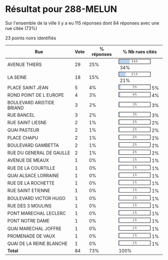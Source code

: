 # Résultat pour 288-MELUN

Sur l'ensemble de la ville il y a eu 115 réponses dont 84 réponses avec une rue citée (73%)

23 points noirs identifiés

| Rue | Vote | % réponses | % Nb rues cités|
|-----|------|------------|----------------|
| AVENUE THIERS | 29 | 25% | <img src="../../img/bar_34.gif" />&nbsp;34%|
| LA SEINE | 18 | 15% | <img src="../../img/bar_21.gif" />&nbsp;21%|
| PLACE SAINT JEAN | 5 | 4% | <img src="../../img/bar_5.gif" />&nbsp;5%|
| ROND POINT DE  L EUROPE | 4 | 3% | <img src="../../img/bar_4.gif" />&nbsp;4%|
| BOULEVARD ARISTIDE BRIAND | 3 | 2% | <img src="../../img/bar_3.gif" />&nbsp;3%|
| RUE BANCEL | 3 | 2% | <img src="../../img/bar_3.gif" />&nbsp;3%|
| RUE SAINT LIESNE | 2 | 1% | <img src="../../img/bar_2.gif" />&nbsp;2%|
| QUAI PASTEUR | 2 | 1% | <img src="../../img/bar_2.gif" />&nbsp;2%|
| PLACE CHAPU | 2 | 1% | <img src="../../img/bar_2.gif" />&nbsp;2%|
| BOULEVARD GAMBETTA | 2 | 1% | <img src="../../img/bar_2.gif" />&nbsp;2%|
| RUE DU GENERAL DE GAULLE | 2 | 1% | <img src="../../img/bar_2.gif" />&nbsp;2%|
| AVENUE DE MEAUX | 1 | 0% | <img src="../../img/bar_1.gif" />&nbsp;1%|
| RUE DE LA COURTILLE | 1 | 0% | <img src="../../img/bar_1.gif" />&nbsp;1%|
| QUAI ALSACE LORRAINE | 1 | 0% | <img src="../../img/bar_1.gif" />&nbsp;1%|
| RUE DE LA ROCHETTE | 1 | 0% | <img src="../../img/bar_1.gif" />&nbsp;1%|
| RUE SAINT ETIENNE | 1 | 0% | <img src="../../img/bar_1.gif" />&nbsp;1%|
| BOULEVARD VICTOR HUGO | 1 | 0% | <img src="../../img/bar_1.gif" />&nbsp;1%|
| RUE DES 3 MOULINS | 1 | 0% | <img src="../../img/bar_1.gif" />&nbsp;1%|
| PONT MARECHAL LECLERC | 1 | 0% | <img src="../../img/bar_1.gif" />&nbsp;1%|
| PONT NOTRE DAME | 1 | 0% | <img src="../../img/bar_1.gif" />&nbsp;1%|
| QUAI MARECHAL JOFFRE | 1 | 0% | <img src="../../img/bar_1.gif" />&nbsp;1%|
| PROMENADE DE VAUX | 1 | 0% | <img src="../../img/bar_1.gif" />&nbsp;1%|
| QUAI DE LA REINE BLANCHE | 1 | 0% | <img src="../../img/bar_1.gif" />&nbsp;1%|
| **Total** | 84 | 73% | 100%|
